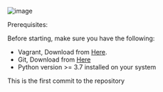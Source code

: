
![image](https://github.com/AbdelatifAitBara/ProjectA/assets/82835348/47753831-e500-4b53-a60a-cca916cd69f0)



Prerequisites:

Before starting, make sure you have the following:

- Vagrant, Download from [Here](https://developer.hashicorp.com/vagrant/downloads).
- Git, Download from [Here](https://git-scm.com/downloads)
- Python version >= 3.7 installed on your system

This is the first commit to the repository
